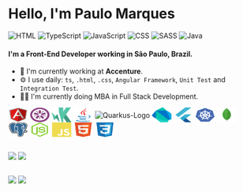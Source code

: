 # Hello, I'm Paulo Marques

![HTML](https://img.shields.io/badge/HTML-Expert-orange)
![TypeScript](https://img.shields.io/badge/TypeScript-Expert-blue)
![JavaScript](https://img.shields.io/badge/JavaScript-Expert-blue)
![CSS](https://img.shields.io/badge/CSS-Expert-yellow)
![SASS](https://img.shields.io/badge/SASS-Intermediate-yellow)
![Java](https://img.shields.io/badge/Java-Basic-green)

#### I'm a Front-End Developer working in São Paulo, Brazil.

- 🏢 I'm currently working at **Accenture**.
- ⚙️ I use daily: `ts`, `.html`, `.css`, `Angular Framework`, `Unit Test` and `Integration Test`.
- 👨‍🎓 I'm currently doing MBA in Full Stack Development.
 
<div style="display: inline_block">
  <img align="center" alt="Angular-Log" height="30" width="40" src="https://raw.githubusercontent.com/devicons/devicon/master/icons/angularjs/angularjs-original.svg">
 <img align="center" alt="Jamine-Log" height="30" width="40" src="https://raw.githubusercontent.com/devicons/devicon/master/icons/jasmine/jasmine-plain.svg">
 <img align="center" alt="Karma-Log" height="30" width="40" src="https://raw.githubusercontent.com/devicons/devicon/master/icons/karma/karma-original.svg">
  <img align="center" alt="Java-Logo" height="30" width="40" src="https://raw.githubusercontent.com/devicons/devicon/master/icons/java/java-original.svg">
  <img align="center" alt="Quarkus-Logo" height="30" width="30" src="https://pbs.twimg.com/profile_images/1123882083900850177/Wtda2djF_400x400.png">
  <img align="center" alt="Dart-Logo" height="30" width="40" src="https://raw.githubusercontent.com/devicons/devicon/master/icons/dart/dart-original.svg">
  <img align="center" alt="Flutter-Logo" height="30" width="40" src="https://raw.githubusercontent.com/devicons/devicon/master/icons/flutter/flutter-original.svg">
  <img align="center" alt="Kubernetes-Logo" height="30" width="40" src="https://raw.githubusercontent.com/devicons/devicon/master/icons/kubernetes/kubernetes-plain.svg">
  <img align="center" alt="MongoDB-Logo" height="30" width="40" src="https://raw.githubusercontent.com/devicons/devicon/master/icons/mongodb/mongodb-original.svg">
  <img align="center" alt="PostgresSql-Logo" height="30" width="40" src="https://raw.githubusercontent.com/devicons/devicon/master/icons/postgresql/postgresql-original.svg">
  <img align="center" alt="NodeJS-Logo" height="30" width="40" src="https://raw.githubusercontent.com/devicons/devicon/master/icons/nodejs/nodejs-original.svg">
  <img align="center" alt="Js-Logo" height="30" width="40" src="https://raw.githubusercontent.com/devicons/devicon/master/icons/javascript/javascript-plain.svg">
  <img align="center" alt="HTML5-Logo" height="30" width="40" src="https://raw.githubusercontent.com/devicons/devicon/master/icons/html5/html5-original.svg">
  <img align="center" alt="CSS-Logo" height="30" width="40" src="https://raw.githubusercontent.com/devicons/devicon/master/icons/css3/css3-original.svg">  
</div>

##
<div>
<img height="180em" src="https://github-readme-stats.vercel.app/api?username=pauloedums&show_icons=true&theme=dark&include_all_commits=true&count_private=true"/>
<img height="180em" src="https://github-readme-stats.vercel.app/api/top-langs/?username=pauloedums&layout=compact&theme=dark&langs_count=7"/>
</div>

##
<div>
 <a href="https://www.linkedin.com/in/pauloedums/"><img src="https://img.shields.io/badge/-LinkedIn-%230077B5?style=?style=flat-square&logo=linkedin&logoColor=white"></a> 
 <a href = "mailto:pauloedums@gmail.com"><img src="https://img.shields.io/badge/-Gmail-%23333?style=flat-square&logo=gmail&logoColor=white"></a>
</div>
